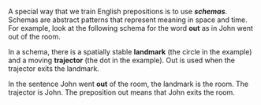 A special way that we train English prepositions is to use **_schemas_**. Schemas are abstract patterns that represent meaning in space and time. For example, look at the following schema for the word __out__ as in John went out of the room.

In a schema, there is a spatially stable __landmark__ (the circle in the example) and a moving __trajector__ (the dot in the example). Out is used when the trajector exits the landmark.

In the sentence John went __out__ of the room, the landmark is the room. The trajector is John. The preposition out means that John exits the room.
